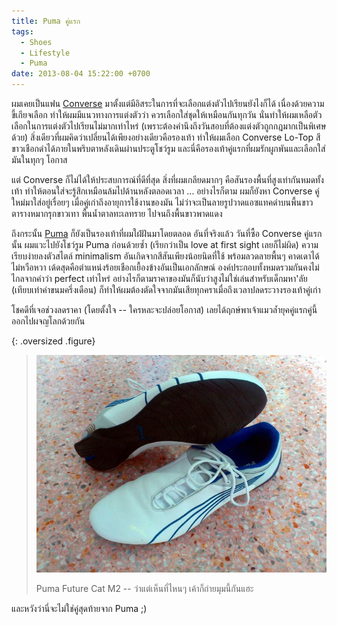 ```yaml
---
title: Puma คู่แรก
tags:
  - Shoes
  - Lifestyle
  - Puma
date: 2013-08-04 15:22:00 +0700
---
```


ผมเคยเป็นแฟน [Converse][] มาตั้งแต่มีอิสระในการที่จะเลือกแต่งตัวไปเรียนยังไงก็ได้ เนื่องด้วยความขี้เกียจเลือก ทำให้ผมมีแนวทางการแต่งตัวว่า ควรเลือกใส่ชุดให้เหมือนกันทุกวัน นั่นทำให้ผมเหลือตัวเลือกในการแต่งตัวไปเรียนไม่มากเท่าไหร่ (เพราะต้องคำนึงถึงวันสอบที่ต้องแต่งตัวถูกกฎมากเป็นพิเศษด้วย) สิ่งเดียวที่ผมคิดว่าเปลี่ยนได้เพียงอย่างเดียวคือรองเท้า ทำให้ผมเลือก Converse Lo-Top สีขาวเชือกดำได้ภายในพริบตาหลังเดินผ่านประตูโชว์รูม และนี่คือรองเท้าคู่แรกที่ผมรักผูกพันและเลือกใส่มันในทุกๆ โอกาส

แต่ Converse ก็ไม่ได้ให้ประสบการณ์ที่ดีที่สุด สิ่งที่ผมเกลียดมากๆ คือสันรองพื้นที่สูงเท่ากันหมดทั้งเท้า ทำให้ตอนใส่จะรู้สึกเหมือนล้มไปด้านหลังตลอดเวลา ... อย่างไรก็ตาม ผมก็ยังหา Converse คู่ใหม่มาใส่อยู่เรื่อยๆ เมื่อคู่เก่าถึงอายุการใช้งานของมัน ไม่ว่าจะเป็นลายรูปวาดแอซแทคดำบนพื้นขาว ตารางหมากรุกขาวเทา พื้นน้ำตาลทะเลทราย ไปจนถึงพื้นขาวพาดแดง

ถึงกระนั้น [Puma][] ก็ยังเป็นรองเท้าที่ผมใฝ่ฝันมาโดยตลอด อันที่จริงแล้ว วันที่ซื้อ Converse คู่แรกนั้น ผมแวะไปยังโชว์รูม Puma ก่อนด้วยซ้ำ (เรียกว่าเป็น love at first sight เลยก็ไม่ผิด) ความเรียบง่ายลงตัวสไตล์ minimalism อันเกิดจากสีสันเพียงน้อยนิดที่ใช้ พร้อมลวดลายพื้นๆ คาดเดาได้ไม่หวือหวา เด้ดสุดคือตำแหน่งร้อยเชือกเยื้องข้างอันเป็นเอกลักษณ์ องค์ประกอบทั้งหมดรวมกันคงไม่ไกลจากคำว่า perfect เท่าไหร่ อย่างไรก็ตามราคาของมันก็นับว่าสูงไม่ใช่เล่นสำหรับเด็กมหา'ลัย (เทียบเท่าค่าขนมครึ่งเดือน) ก็ทำให้ผมต้องตัดใจจากมันเสียทุกคราเมื่อถึงเวลาปลดระวางรองเท้าคู่เก่า

โชคดีที่เจอช่วงลดราคา (โดยตั้งใจ -- ใครหละจะปล่อยโอกาส) เลยได้ฤกษ์พาเจ้าแมวล้ำยุคคู่แรกคู่นี้ออกไปผจญโลกด้วยกัน

{: .oversized .figure}
> ![](/images/event/misc/future-cat-m2.jpg)
>
> Puma Future Cat M2 -- ว่าแต่เห็นที่ไหนๆ เค้าก็ถ่ายมุมนี้กันแฮะ

และหวังว่านี่จะไม่ใช่คู่สุดท้ายจาก Puma ;)


[Converse]: //www.converse.com
[Puma]: //www.puma.com
